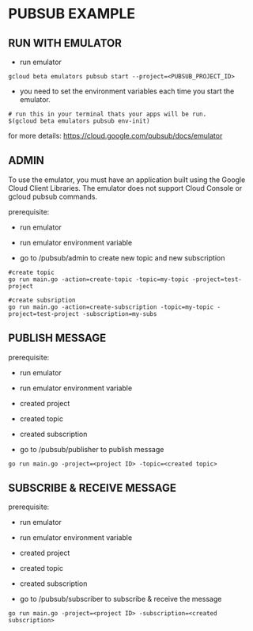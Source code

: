 # PUBSUB EXAMPLE

## RUN WITH EMULATOR
- run emulator
```shell
gcloud beta emulators pubsub start --project=<PUBSUB_PROJECT_ID>
```
- you need to set the environment variables each time you start the emulator.
```shell
# run this in your terminal thats your apps will be run.
$(gcloud beta emulators pubsub env-init)
```

for more details: https://cloud.google.com/pubsub/docs/emulator

## ADMIN
To use the emulator, you must have an application built using the Google Cloud Client Libraries. The emulator does not support Cloud Console or gcloud pubsub commands.

prerequisite:
- run emulator
- run emulator environment variable

- go to /pubsub/admin to create new topic and new subscription
```shell
#create topic
go run main.go -action=create-topic -topic=my-topic -project=test-project

#create subsription
go run main.go -action=create-subscription -topic=my-topic -project=test-project -subscription=my-subs
```

## PUBLISH MESSAGE
prerequisite:
- run emulator
- run emulator environment variable
- created project
- created topic
- created subscription

- go to /pubsub/publisher to publish message
```shell
go run main.go -project=<project ID> -topic=<created topic>
```

## SUBSCRIBE & RECEIVE MESSAGE
prerequisite:
- run emulator
- run emulator environment variable
- created project
- created topic
- created subscription

- go to /pubsub/subscriber to subscribe & receive the message
```shell
go run main.go -project=<project ID> -subscription=<created subscription>
```
